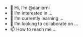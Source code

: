 - 👋 Hi, I’m @daniorni
- 👀 I’m interested in ...
- 🌱 I’m currently learning ...
- 💞️ I’m looking to collaborate on ...
- 📫 How to reach me ...

<!---
daniorni/daniorni is a ✨ special ✨ repository because its `README.md` (this file) appears on your GitHub profile.
You can click the Preview link to take a look at your changes.
--->
